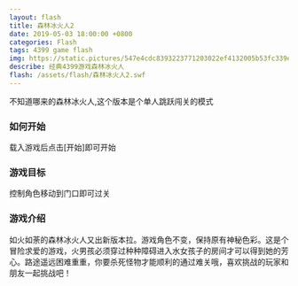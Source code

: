 ```yaml
---
layout: flash
title: 森林冰火人2
date: 2019-05-03 18:00:00 +0800
categories: Flash
tags: 4399 game flash
img: https://static.pictures/547e4cdc8393223771203022ef4132005b53fc339e303787f6a7431425a37697.jpg
describe: 经典4399游戏森林冰火人
flash: /assets/flash/森林冰火人2.swf
---
```


不知道哪来的森林冰火人,这个版本是个单人跳跃闯关的模式

### 如何开始

载入游戏后点击[开始]即可开始

### 游戏目标

控制角色移动到门口即可过关

### 游戏介绍

如火如荼的森林冰火人又出新版本拉。游戏角色不变，保持原有神秘色彩。这是个冒险求爱的游戏，火男孩必须穿过种种障碍进入水女孩子的房间才可以得到她的芳心。路途遥远困难重重，你要杀死怪物才能顺利的通过难关哦，喜欢挑战的玩家和朋友一起挑战吧！
